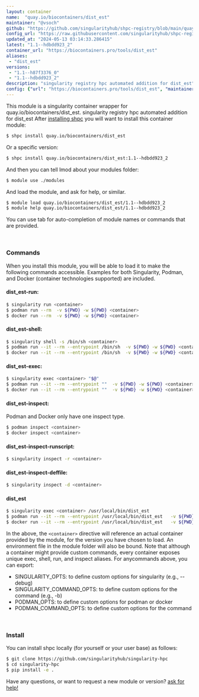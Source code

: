 ```yaml
---
layout: container
name:  "quay.io/biocontainers/dist_est"
maintainer: "@vsoch"
github: "https://github.com/singularityhub/shpc-registry/blob/main/quay.io/biocontainers/dist_est/container.yaml"
config_url: "https://raw.githubusercontent.com/singularityhub/shpc-registry/main/quay.io/biocontainers/dist_est/container.yaml"
updated_at: "2024-05-13 03:14:33.286415"
latest: "1.1--hdbdd923_2"
container_url: "https://biocontainers.pro/tools/dist_est"
aliases:
 - "dist_est"
versions:
 - "1.1--h87f3376_0"
 - "1.1--hdbdd923_2"
description: "singularity registry hpc automated addition for dist_est"
config: {"url": "https://biocontainers.pro/tools/dist_est", "maintainer": "@vsoch", "description": "singularity registry hpc automated addition for dist_est", "latest": {"1.1--hdbdd923_2": "sha256:97d8af66966553592b0c5053c19953f45055b152c3f743597766993ed1916511"}, "tags": {"1.1--h87f3376_0": "sha256:86d5415907e2ba76c890f72efcaef9b555158c3b2ca2e4e029dfaf5231209bcc", "1.1--hdbdd923_2": "sha256:97d8af66966553592b0c5053c19953f45055b152c3f743597766993ed1916511"}, "docker": "quay.io/biocontainers/dist_est", "aliases": {"dist_est": "/usr/local/bin/dist_est"}}
---
```


This module is a singularity container wrapper for quay.io/biocontainers/dist_est.
singularity registry hpc automated addition for dist_est
After [installing shpc](#install) you will want to install this container module:


```bash
$ shpc install quay.io/biocontainers/dist_est
```

Or a specific version:

```bash
$ shpc install quay.io/biocontainers/dist_est:1.1--hdbdd923_2
```

And then you can tell lmod about your modules folder:

```bash
$ module use ./modules
```

And load the module, and ask for help, or similar.

```bash
$ module load quay.io/biocontainers/dist_est/1.1--hdbdd923_2
$ module help quay.io/biocontainers/dist_est/1.1--hdbdd923_2
```

You can use tab for auto-completion of module names or commands that are provided.

<br>

### Commands

When you install this module, you will be able to load it to make the following commands accessible.
Examples for both Singularity, Podman, and Docker (container technologies supported) are included.

#### dist_est-run:

```bash
$ singularity run <container>
$ podman run --rm  -v ${PWD} -w ${PWD} <container>
$ docker run --rm  -v ${PWD} -w ${PWD} <container>
```

#### dist_est-shell:

```bash
$ singularity shell -s /bin/sh <container>
$ podman run --it --rm --entrypoint /bin/sh  -v ${PWD} -w ${PWD} <container>
$ docker run --it --rm --entrypoint /bin/sh  -v ${PWD} -w ${PWD} <container>
```

#### dist_est-exec:

```bash
$ singularity exec <container> "$@"
$ podman run --it --rm --entrypoint ""  -v ${PWD} -w ${PWD} <container> "$@"
$ docker run --it --rm --entrypoint ""  -v ${PWD} -w ${PWD} <container> "$@"
```

#### dist_est-inspect:

Podman and Docker only have one inspect type.

```bash
$ podman inspect <container>
$ docker inspect <container>
```

#### dist_est-inspect-runscript:

```bash
$ singularity inspect -r <container>
```

#### dist_est-inspect-deffile:

```bash
$ singularity inspect -d <container>
```


#### dist_est

```bash
$ singularity exec <container> /usr/local/bin/dist_est
$ podman run --it --rm --entrypoint /usr/local/bin/dist_est   -v ${PWD} -w ${PWD} <container> -c " $@"
$ docker run --it --rm --entrypoint /usr/local/bin/dist_est   -v ${PWD} -w ${PWD} <container> -c " $@"
```



In the above, the `<container>` directive will reference an actual container provided
by the module, for the version you have chosen to load. An environment file in the
module folder will also be bound. Note that although a container
might provide custom commands, every container exposes unique exec, shell, run, and
inspect aliases. For anycommands above, you can export:

 - SINGULARITY_OPTS: to define custom options for singularity (e.g., --debug)
 - SINGULARITY_COMMAND_OPTS: to define custom options for the command (e.g., -b)
 - PODMAN_OPTS: to define custom options for podman or docker
 - PODMAN_COMMAND_OPTS: to define custom options for the command

<br>

### Install

You can install shpc locally (for yourself or your user base) as follows:

```bash
$ git clone https://github.com/singularityhub/singularity-hpc
$ cd singularity-hpc
$ pip install -e .
```

Have any questions, or want to request a new module or version? [ask for help!](https://github.com/singularityhub/singularity-hpc/issues)